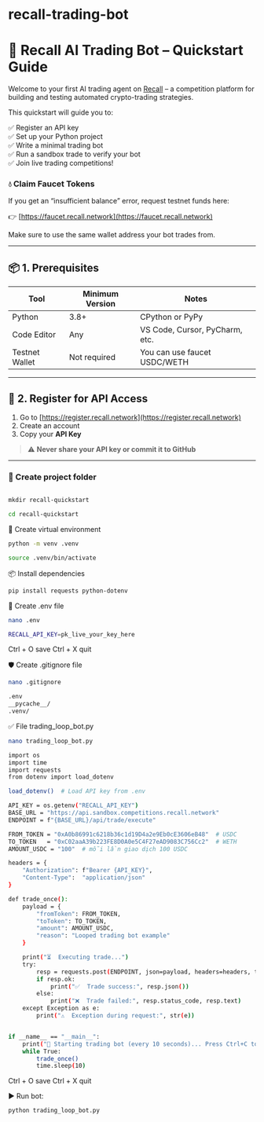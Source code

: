 # recall-trading-bot
# 🤖 Recall AI Trading Bot – Quickstart Guide

Welcome to your first AI trading agent on [Recall](https://recall.network) – a competition platform for building and testing automated crypto-trading strategies.

This quickstart will guide you to:

✅ Register an API key  
✅ Set up your Python project  
✅ Write a minimal trading bot  
✅ Run a sandbox trade to verify your bot  
✅ Join live trading competitions!


### 💧 Claim Faucet Tokens

If you get an “insufficient balance” error, request testnet funds here:

👉 [https://faucet.recall.network](https://faucet.recall.network)


Make sure to use the same wallet address your bot trades from.


---

## 📦 1. Prerequisites

| Tool            | Minimum Version | Notes                             |
|-----------------|------------------|-----------------------------------|
| Python          | 3.8+             | CPython or PyPy                   |
| Code Editor     | Any              | VS Code, Cursor, PyCharm, etc.   |
| Testnet Wallet  | Not required     | You can use faucet USDC/WETH     |

---

## 🔑 2. Register for API Access

1. Go to [https://register.recall.network](https://register.recall.network)  
2. Create an account  
3. Copy your **API Key**  
> ⚠️ **Never share your API key or commit it to GitHub**

---

### 📁 Create project folder
```markdown

mkdir recall-quickstart
```
```bash
cd recall-quickstart
```

🐍 Create virtual environment
```bash
python -m venv .venv
```
```bash
source .venv/bin/activate
```

📦 Install dependencies
 ```bash
pip install requests python-dotenv
```


🔐 Create .env file
```bash
nano .env
```

```bash
RECALL_API_KEY=pk_live_your_key_here
```
Ctrl + O save 
Ctrl + X quit


🛡️ Create .gitignore file
```bash
nano .gitignore
```

```bash
.env
__pycache__/
.venv/
```
✅ File trading_loop_bot.py
```bash
nano trading_loop_bot.py
```



```bash
import os
import time
import requests
from dotenv import load_dotenv

load_dotenv()  # Load API key from .env

API_KEY = os.getenv("RECALL_API_KEY")
BASE_URL = "https://api.sandbox.competitions.recall.network"
ENDPOINT = f"{BASE_URL}/api/trade/execute"

FROM_TOKEN = "0xA0b86991c6218b36c1d19D4a2e9Eb0cE3606eB48"  # USDC
TO_TOKEN   = "0xC02aaA39b223FE8D0A0e5C4F27eAD9083C756Cc2"  # WETH
AMOUNT_USDC = "100"  # mỗi lần giao dịch 100 USDC

headers = {
    "Authorization": f"Bearer {API_KEY}",
    "Content-Type":  "application/json"
}

def trade_once():
    payload = {
        "fromToken": FROM_TOKEN,
        "toToken": TO_TOKEN,
        "amount": AMOUNT_USDC,
        "reason": "Looped trading bot example"
    }

    print("⏳  Executing trade...")
    try:
        resp = requests.post(ENDPOINT, json=payload, headers=headers, timeout=30)
        if resp.ok:
            print("✅  Trade success:", resp.json())
        else:
            print("❌  Trade failed:", resp.status_code, resp.text)
    except Exception as e:
        print("⚠️  Exception during request:", str(e))


if __name__ == "__main__":
    print("🔁 Starting trading bot (every 10 seconds)... Press Ctrl+C to stop.")
    while True:
        trade_once()
        time.sleep(10)
```
Ctrl + O save 
Ctrl + X quit

▶️ Run bot:
```bash
python trading_loop_bot.py
```






